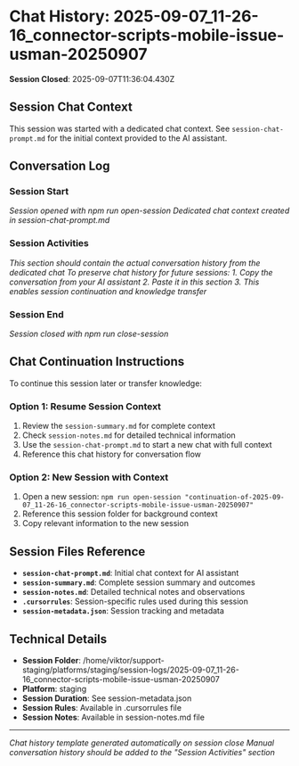 # Chat History: 2025-09-07_11-26-16_connector-scripts-mobile-issue-usman-20250907

**Session Closed**: 2025-09-07T11:36:04.430Z

## Session Chat Context
This session was started with a dedicated chat context. See `session-chat-prompt.md` for the initial context provided to the AI assistant.

## Conversation Log

### Session Start
*Session opened with npm run open-session*
*Dedicated chat context created in session-chat-prompt.md*

### Session Activities
*This section should contain the actual conversation history from the dedicated chat*
*To preserve chat history for future sessions:*
*1. Copy the conversation from your AI assistant*
*2. Paste it in this section*
*3. This enables session continuation and knowledge transfer*

### Session End
*Session closed with npm run close-session*

## Chat Continuation Instructions

To continue this session later or transfer knowledge:

### Option 1: Resume Session Context
1. Review the `session-summary.md` for complete context
2. Check `session-notes.md` for detailed technical information
3. Use the `session-chat-prompt.md` to start a new chat with full context
4. Reference this chat history for conversation flow

### Option 2: New Session with Context
1. Open a new session: `npm run open-session "continuation-of-2025-09-07_11-26-16_connector-scripts-mobile-issue-usman-20250907"`
2. Reference this session folder for background context
3. Copy relevant information to the new session

## Session Files Reference
- **`session-chat-prompt.md`**: Initial chat context for AI assistant
- **`session-summary.md`**: Complete session summary and outcomes
- **`session-notes.md`**: Detailed technical notes and observations
- **`.cursorrules`**: Session-specific rules used during this session
- **`session-metadata.json`**: Session tracking and metadata

## Technical Details
- **Session Folder**: /home/viktor/support-staging/platforms/staging/session-logs/2025-09-07_11-26-16_connector-scripts-mobile-issue-usman-20250907
- **Platform**: staging
- **Session Duration**: See session-metadata.json
- **Session Rules**: Available in .cursorrules file
- **Session Notes**: Available in session-notes.md file

---
*Chat history template generated automatically on session close*
*Manual conversation history should be added to the "Session Activities" section*
